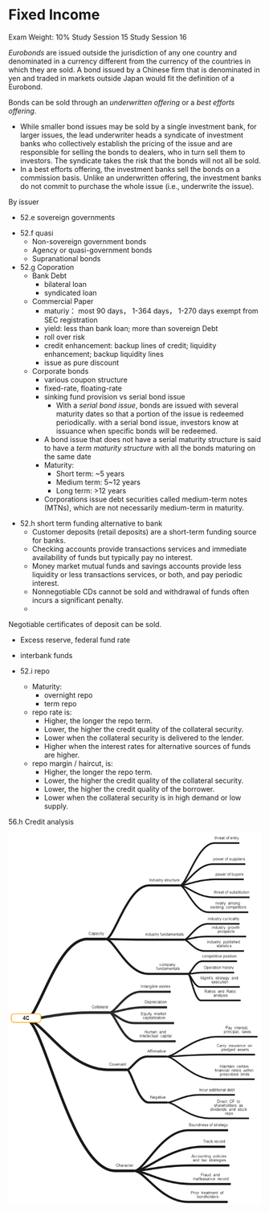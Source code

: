 

# Fixed Income #
Exam Weight: 10% 	Study Session 15 Study Session 16


_Eurobonds_ are issued outside the jurisdiction of any one country and denominated in a currency
different from the currency of the countries in which they are sold. A bond issued by a
Chinese firm that is denominated in yen and traded in markets outside Japan would fit the definition
of a Eurobond.

Bonds can be sold through an *underwritten offering* or a *best efforts offering*.
+ While smaller bond issues may be sold by a single investment bank, for
larger issues, the lead underwriter heads a syndicate of investment banks who collectively establish
the pricing of the issue and are responsible for selling the bonds to dealers, who in turn sell them to
investors. The syndicate takes the risk that the bonds will not all be sold.
+ In a best efforts offering, the investment banks sell the bonds on a commission basis. Unlike an
underwritten offering, the investment banks do not commit to purchase the whole issue (i.e.,
underwrite the issue).

By issuer
* 52.e sovereign governments
+ 52.f quasi
  + Non-sovereign government bonds
  + Agency or quasi-government bonds
  + Supranational bonds
+ 52.g Coporation
  + Bank Debt
      + bilateral loan
      + syndicated loan
  + Commercial Paper
    - maturiy： most 90 days， 1-364 days， 1-270 days exempt from SEC registration
    - yield: less than bank loan; more than sovereign Debt
    - roll over risk
    - credit enhancement:  backup lines of credit; liquidity enhancement; backup liquidity lines
    - issue as pure discount
  - Corporate bonds
    - various coupon structure
    - fixed-rate, floating-rate
    - sinking fund provision vs serial bond issue
      - With a *serial bond issue*, bonds are issued with several maturity dates so
that a portion of the issue is redeemed periodically. with a serial bond issue, investors know at issuance
when specific bonds will be redeemed.
     - A bond issue that does not have a serial maturity structure is
said to have a _term maturity structure_ with all the bonds maturing on the same date
    - Maturity:
      - Short term: ~5 years
      - Medium term: 5~12 years
      - Long term: >12 years
    - Corporations issue debt securities called medium-term notes (MTNs), which are not necessarily
medium-term in maturity.

- 52.h short term funding alternative to bank
  - Customer deposits (retail deposits) are a short-term funding source for banks.
  - Checking accounts
provide transactions services and immediate availability of funds but typically pay no interest.
  - Money
market mutual funds and savings accounts provide less liquidity or less transactions services, or both,
and pay periodic interest.
  - Nonnegotiable CDs
cannot be sold and withdrawal of funds often incurs a significant penalty.
  -
Negotiable certificates of deposit can be sold.
  - Excess reserve, federal fund rate
  - interbank funds


- 52.i repo
  - Maturity:
    - overnight repo
    - term repo
  - repo rate is:
    - Higher, the longer the repo term.
    - Lower, the higher the credit quality of the collateral security.
    - Lower when the collateral security is delivered to the lender.
    - Higher when the interest rates for alternative sources of funds are higher.
  - repo margin / haircut, is:
    -   Higher, the longer the repo term.
    - Lower, the higher the credit quality of the collateral security.
    - Lower, the higher the credit quality of the borrower.
    - Lower when the collateral security is in high demand or low supply.


56.h Credit analysis
 
![4C](creditanalysis4c.png)
